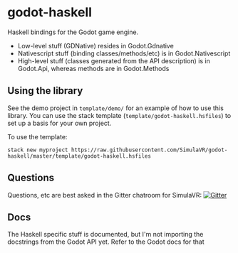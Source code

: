 # godot-haskell

Haskell bindings for the Godot game engine.
* Low-level stuff (GDNative) resides in Godot.Gdnative
* Nativescript stuff (binding classes/methods/etc) is in Godot.Nativescript
* High-level stuff (classes generated from the API description) is in Godot.Api, whereas methods are in Godot.Methods

## Using the library

See the demo project in `template/demo/` for an example of how to use this
library. You can use the stack template (`template/godot-haskell.hsfiles`) to
set up a basis for your own project.

To use the template:
```
stack new myproject https://raw.githubusercontent.com/SimulaVR/godot-haskell/master/template/godot-haskell.hsfiles
```

## Questions

Questions, etc are best asked in the Gitter chatroom for SimulaVR: [![Gitter](https://badges.gitter.im/SimulaVR/Simula.svg)](https://gitter.im/SimulaVR/Simula?utm_source=badge&utm_medium=badge&utm_campaign=pr-badge)

## Docs

The Haskell specific stuff is documented, but I'm not importing the docstrings from the Godot API yet. Refer to the Godot docs for that
